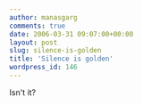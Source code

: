 ```yaml
---
author: manasgarg
comments: true
date: 2006-03-31 09:07:00+00:00
layout: post
slug: silence-is-golden
title: 'Silence is golden'
wordpress_id: 146
---
```




























Isn't it?
